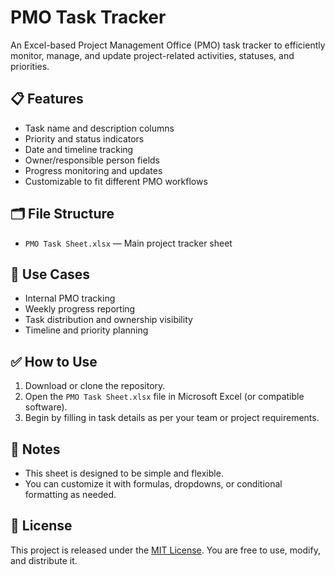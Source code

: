 # PMO Task Tracker

An Excel-based Project Management Office (PMO) task tracker to efficiently monitor, manage, and update project-related activities, statuses, and priorities.

## 📋 Features

- Task name and description columns  
- Priority and status indicators  
- Date and timeline tracking  
- Owner/responsible person fields  
- Progress monitoring and updates  
- Customizable to fit different PMO workflows  

## 🗂 File Structure

- `PMO Task Sheet.xlsx` — Main project tracker sheet

## 📌 Use Cases

- Internal PMO tracking  
- Weekly progress reporting  
- Task distribution and ownership visibility  
- Timeline and priority planning  

## ✅ How to Use

1. Download or clone the repository.  
2. Open the `PMO Task Sheet.xlsx` file in Microsoft Excel (or compatible software).  
3. Begin by filling in task details as per your team or project requirements.

## 📎 Notes

- This sheet is designed to be simple and flexible.  
- You can customize it with formulas, dropdowns, or conditional formatting as needed.

## 📄 License

This project is released under the [MIT License](LICENSE). You are free to use, modify, and distribute it.
